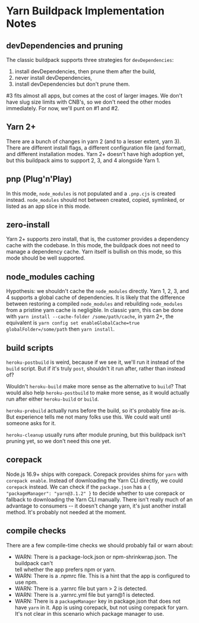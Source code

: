 # Yarn Buildpack Implementation Notes

## devDependencies and pruning

The classic buildpack supports three strategies for `devDependencies`: 
1) install devDependencies, then prune them after the build,
2) never install devDependencies,
3) install devDependencies but don't prune them. 

#3 fits almost all apps, but comes at the cost of larger images. We don't have
slug size limits with CNB's, so we don't need the other modes immediately. For
now, we'll punt on #1 and #2.

## Yarn 2+

There are a bunch of changes in yarn 2 (and to a lesser extent, yarn 3). There
are different install flags, a different configuration file (and format), and
different installation modes. Yarn 2+ doesn't have high adoption yet, but this
buildpack aims to support 2, 3, and 4 alongside Yarn 1.

## pnp (Plug'n'Play)

In this mode, `node_modules` is not populated and a `.pnp.cjs` is created
instead. `node_modules` should not between created, copied, symlinked, or 
listed as an app slice in this mode.

## zero-install

Yarn 2+ supports zero install, that is, the customer provides a dependency
cache with the codebase. In this mode, the buildpack does not need to
manage a dependency cache. Yarn itself is bullish on this mode, so this mode
should be well supported.

## node_modules caching

Hypothesis: we shouldn't cache the `node_modules` directly. Yarn 1, 2, 3, and 4
supports a global cache of dependencies. It is likely that the difference 
between restoring a compiled `node_modules` and rebuilding `node_modules` 
from a pristine yarn cache is negligible. In classic yarn, this can be done 
with  `yarn install --cache-folder /some/path/cache`, in yarn 2+, the equivalent
is `yarn config set enableGlobalCache=true globalFolder=/some/path` 
then `yarn install`.

## build scripts

`heroku-postbuild` is weird, because if we see it, we'll run it instead of
the `build` script. But if it's truly `post`, shouldn't it run after, rather
than instead of?

Wouldn't `heroku-build` make more sense as the alternative to `build`? That
would also help `heroku-postbuild` to make more sense, as it would actually
run after either `heroku-build` or `build`.

`heroku-prebuild` actually runs before the build, so it's probably fine as-is. 
But experience tells me not many folks use this. We could wait until someone
asks for it.

`heroku-cleanup` usually runs after module pruning, but this buildpack isn't
pruning yet, so we don't need this one yet.

## corepack

Node.js 16.9+ ships with corepack. Corepack provides shims for `yarn` with
`corepack enable`. Instead of downloading the Yarn CLI directly, we could `corepack`
instead. We can check if the `package.json` has a `{ "packageManager":
"yarn@3.1.2" }` to decide whether to use corepack or fallback to downloading the
Yarn CLI manually. There isn't really much of an advantage to 
consumers -- it doesn't change yarn, it's just another install method. It's
probably not needed at the moment.

## compile checks

There are a few compile-time checks we should probably fail or warn about:

- WARN: There is a package-lock.json or npm-shrinkwrap.json. The buildpack can't  
  tell whether the app prefers npm or yarn.
- WARN: There is a .npmrc file. This is a hint that the app is configured to use
  npm.
- WARN: There is a .yarnrc file but yarn > 2 is detected.
- WARN: There is a .yarnrc.yml file but yarn@1 is detected.
- WARN: There is a `packageManager` key in package.json that does not have
  `yarn` in it. App is using corepack, but not using corepack for yarn. It's 
  not clear in this scenario which package manager to use.
